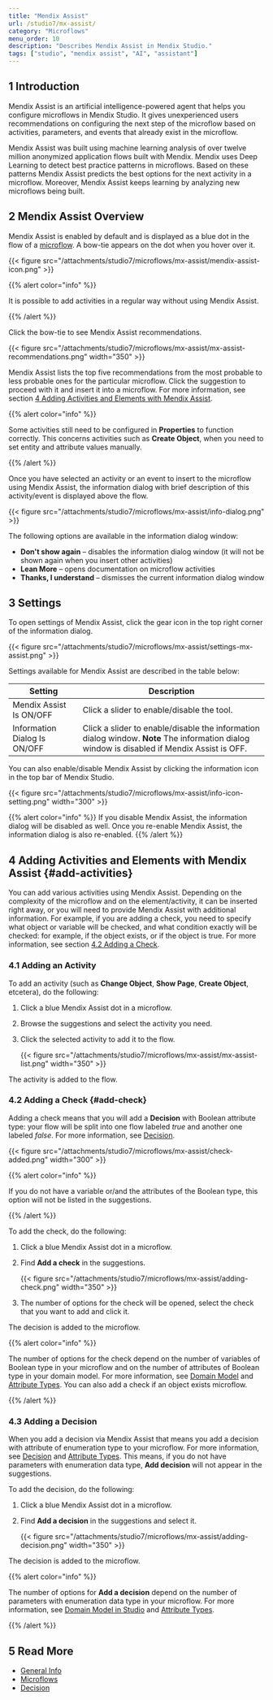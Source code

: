 ```yaml
---
title: "Mendix Assist"
url: /studio7/mx-assist/
category: "Microflows"
menu_order: 10
description: "Describes Mendix Assist in Mendix Studio."
tags: ["studio", "mendix assist", "AI", "assistant"]
---
```


## 1 Introduction 

Mendix Assist is an artificial intelligence-powered agent that helps you configure microflows in Mendix Studio. It gives unexperienced users recommendations on configuring the next step of the microflow based on activities, parameters, and events that already exist in the microflow.

Mendix Assist was built using machine learning analysis of over twelve million anonymized application flows built with Mendix. Mendix uses Deep Learning to detect best practice patterns in microflows. Based on these patterns Mendix Assist predicts the best options for the next activity in a microflow. Moreover, Mendix Assist keeps learning by analyzing new microflows being built.  

## 2 Mendix Assist Overview

Mendix Assist is enabled by default and is displayed as a blue dot in the flow of a [microflow](/studio7/microflows/). A bow-tie appears on the dot when you hover over it. 

{{< figure src="/attachments/studio7/microflows/mx-assist/mendix-assist-icon.png" >}}

{{% alert color="info" %}}

It is possible to add activities in a regular way without using Mendix Assist. 

{{% /alert %}}

Click the bow-tie to see Mendix Assist recommendations. 

{{< figure src="/attachments/studio7/microflows/mx-assist/mx-assist-recommendations.png"   width="350"  >}}

Mendix Assist lists the top five recommendations from the most probable to less probable ones for the particular microflow. Click the suggestion to proceed with it and insert it into a microflow. For more information, see section [4 Adding Activities and Elements with Mendix Assist](#add-activities).

{{% alert color="info" %}}

Some activities still need to be configured in **Properties** to function correctly. This concerns activities such as **Create Object**, when you need to set entity and attribute values manually.  

{{% /alert %}}

Once you have selected an activity or an event to insert to the microflow using Mendix Assist, the
information dialog with brief description of this activity/event is displayed above the flow.

{{< figure src="/attachments/studio7/microflows/mx-assist/info-dialog.png" >}}

The following options are available in the information dialog window:

* **Don't show again** – disables the information dialog window (it will not be shown again when you insert other activities) 
* **Lean More** – opens documentation on microflow activities
* **Thanks, I understand** – dismisses the current information dialog window 

## 3 Settings

To open settings of Mendix Assist, click the gear icon in the top right corner of the information dialog.

{{< figure src="/attachments/studio7/microflows/mx-assist/settings-mx-assist.png" >}}

Settings available for Mendix Assist are described in the table below:

| Setting                      | Description                                                  |
| ---------------------------- | ------------------------------------------------------------ |
| Mendix Assist Is ON/OFF      | Click a slider to enable/disable the tool.                   |
| Information Dialog Is ON/OFF | Click a slider to enable/disable the information dialog window. **Note** The information dialog window is disabled if Mendix Assist is OFF. |

You can also enable/disable Mendix Assist by clicking the information icon in the top bar of Mendix Studio. 

{{< figure src="/attachments/studio7/microflows/mx-assist/info-icon-setting.png"   width="300"  >}}

{{% alert color="info" %}}
If you disable Mendix Assist, the information dialog will be disabled as well. Once you re-enable Mendix Assist, the information dialog is also re-enabled. 
{{% /alert %}}    

## 4 Adding Activities and Elements with Mendix Assist {#add-activities}

You can add various activities using Mendix Assist. Depending on the complexity of the microflow and on the element/activity, it can be inserted right away, or you will need to provide Mendix Assist with additional information. For example, if you are adding a check, you need to specify what object or variable will be checked, and what condition exactly will be checked: for example, if the object exists, or if the object is true. For more information, see section [4.2 Adding a Check](#add-check).

### 4.1 Adding an Activity

To add an activity (such as **Change Object**, **Show Page**, **Create Object**, etcetera), do the following:

1. Click a blue Mendix Assist dot in a microflow.

2. Browse the suggestions and select the activity you need.

3.  Click the selected activity to add it to the flow.

    {{< figure src="/attachments/studio7/microflows/mx-assist/mx-assist-list.png"   width="350"  >}}

The activity is added to the flow.

### 4.2 Adding a Check {#add-check}

Adding a check means that you will add a **Decision** with Boolean attribute type: your flow will be split into one flow labeled *true* and another one labeled *false*. For more information, see [Decision](/studio7/microflows-decision/).   

{{< figure src="/attachments/studio7/microflows/mx-assist/check-added.png"   width="300"  >}}

{{% alert color="info" %}}

If you do not have a variable or/and the attributes of the Boolean type, this option will not be
listed in the suggestions.

{{% /alert %}}

To add the check, do the following:

1. Click a blue Mendix Assist dot in a microflow.

2.  Find **Add a check** in the suggestions.

    {{< figure src="/attachments/studio7/microflows/mx-assist/adding-check.png"   width="350"  >}}

3. The number of options for the check will be opened, select the check that you want to add and click it. 

The decision is added to the microflow. 

{{% alert color="info" %}}

The number of options for the check depend on the number of variables of Boolean type in your microflow and on the number of attributes of Boolean type in your domain model. For more information, see [Domain Model](/studio7/domain-models/) and [Attribute Types](/studio7/domain-models-attributes/). You can also add a check if an object exists microflow.

{{% /alert %}}

### 4.3 Adding a Decision

When you add a decision via Mendix Assist that means you add a decision with attribute of enumeration type to your microflow. For more information, see [Decision](/studio7/microflows-decision/) and [Attribute Types](/studio7/domain-models-attributes/). This means, if you do not have parameters with enumeration data type, **Add decision** will not appear in the suggestions.

To add the decision, do the following:

1. Click a blue Mendix Assist dot in a microflow.

2. Find **Add a decision** in the suggestions and select it.

    {{< figure src="/attachments/studio7/microflows/mx-assist/adding-decision.png"   width="350"  >}}

The decision is added to the microflow.

{{% alert color="info" %}}

The number of options for **Add a decision** depend on the number of parameters with enumeration data type in your microflow. For more information, see [Domain Model in Studio](/studio7/domain-models/) and [Attribute Types](/studio7/domain-models-attributes/).

{{% /alert %}}

## 5 Read More

* [General Info](/studio7/general/)
* [Microflows](/studio7/microflows/)
* [Decision](/studio7/microflows-decision/)
